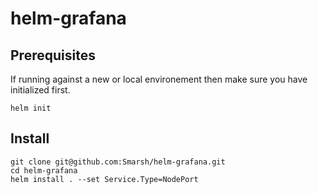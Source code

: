 # helm-grafana

## Prerequisites
If running against a new or local environement then make sure you have initialized first.
```
helm init
```

## Install
```
git clone git@github.com:Smarsh/helm-grafana.git
cd helm-grafana
helm install . --set Service.Type=NodePort 
```
